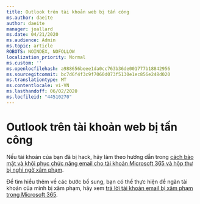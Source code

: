 ```yaml
---
title: Outlook trên tài khoản web bị tấn công
ms.author: daeite
author: daeite
manager: joallard
ms.date: 04/21/2020
ms.audience: Admin
ms.topic: article
ROBOTS: NOINDEX, NOFOLLOW
localization_priority: Normal
ms.custom: ''
ms.openlocfilehash: a988656beee1da0cc763b36de001777b18842956
ms.sourcegitcommit: bc7d6f4f3c9f7060d073f5130e1ec856e248d020
ms.translationtype: MT
ms.contentlocale: vi-VN
ms.lasthandoff: 06/02/2020
ms.locfileid: "44510270"
---
```

# <a name="outlook-on-the-web-account-hacked"></a>Outlook trên tài khoản web bị tấn công

Nếu tài khoản của bạn đã bị hack, hãy làm theo hướng dẫn trong [cách bảo mật và khôi phục chức năng email cho tài khoản Microsoft 365 và hộp thư bị nghi ngờ xâm phạm](https://docs.microsoft.com/microsoft-365/security/office-365-security/responding-to-a-compromised-email-account).

Để tìm hiểu thêm về các bước bổ sung, bạn có thể thực hiện để ngăn tài khoản của mình bị xâm phạm, hãy xem [trả lời tài khoản email bị xâm phạm trong Microsoft 365](https://docs.microsoft.com/microsoft-365/security/office-365-security/responding-to-a-compromised-email-account).